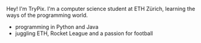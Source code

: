 Hey! I'm TryPix. I'm a computer science student at ETH Zürich, learning the ways of the programming world. 

- programming in Python and Java 
- juggling ETH, Rocket League and a passion for football 


<!--START_SECTION:waka-->
<!--END_SECTION:waka-->
